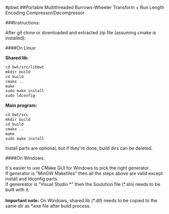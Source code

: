 #pbwt
##Portable Multithreaded Burrows-Wheeler Transform + Run Length Encoding Compressor/Decompressor

###Instructions:

After git clone or downloaded and extracted zip file (assuming cmake is installed):<br />

####On Linux:

**Shared lib:**<br />

```Makefile
cd bwt/src/libbwt
mkdir build
cd build
cmake ..
make
sudo make install
sudo ldconfig
```

**Main program:**<br />

```Makefile
cd bwt/src
mkdir build
cd build
cmake ..
make
sudo make install
```

Install parts are optional, but if they're done, build dirs can be deleted.<br />


####On Windows:

It's easier to use CMake GUI for Windows to pick the right generator.<br />
If generator is "MinGW Makefiles" then all the steps above are valid except install and ldconfig parts.<br />
If genereator is "Visual Studio \*" then the Soulution file (\*.sln) needs to be built with it.<br /><br />
**Important note:** On Windows, shared lib (\*.dll) needs to be copied to the same dir as \*.exe file after build process.